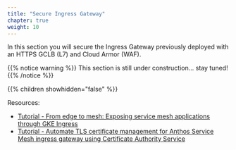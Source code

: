 ```yaml
---
title: "Secure Ingress Gateway"
chapter: true
weight: 10
---
```

In this section you will secure the Ingress Gateway previously deployed with an HTTPS GCLB (L7) and Cloud Armor (WAF).

{{% notice warning %}}
This section is still under construction... stay tuned!
{{% /notice %}}

{{% children showhidden="false" %}}

Resources:
- [Tutorial - From edge to mesh: Exposing service mesh applications through GKE Ingress](https://cloud.google.com/architecture/exposing-service-mesh-apps-through-gke-ingress)
- [Tutorial - Automate TLS certificate management for Anthos Service Mesh ingress gateway using Certificate Authority Service](https://cloud.google.com/service-mesh/docs/automate-tls)